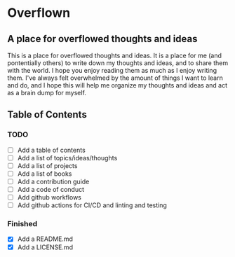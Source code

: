 # Overflown

## A place for overflowed thoughts and ideas

This is a place for overflowed thoughts and ideas. It is a place for me (and pontentially others) to write down my thoughts and ideas, and to share them with the world. I hope you enjoy reading them as much as I enjoy writing them. I've always felt overwhelmed by the amount of things I want to learn and do, and I hope this will help me organize my thoughts and ideas and act as a brain dump for myself.

## Table of Contents

### TODO

- [ ] Add a table of contents
- [ ] Add a list of topics/ideas/thoughts
- [ ] Add a list of projects
- [ ] Add a list of books
- [ ] Add a contribution guide
- [ ] Add a code of conduct
- [ ] Add github workflows
- [ ] Add github actions for CI/CD and linting and testing

### Finished

- [x] Add a README.md
- [x] Add a LICENSE.md

